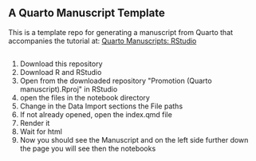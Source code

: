 ## A Quarto Manuscript Template

This is a template repo for generating a manuscript from Quarto that accompanies the tutorial at: [Quarto Manuscripts: RStudio](https://quarto.org/docs/manuscripts/authoring/rstudio.html)

##
1. Download this repository
2. Download R and RStudio
3. Open from the downloaded repository "Promotion (Quarto manuscript).Rproj" in RStudio
4. open the files in the notebook directory
5. Change in the Data Import sections the File paths
6. If not already opened, open the index.qmd file
7. Render it
8.  Wait for html
9.  Now you should see the Manuscript and on the left side further down the page you will see then the notebooks
